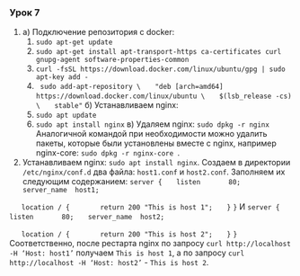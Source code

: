 ### Урок 7

1. a) Подключение репозитория с docker:
	1. `sudo apt-get update`
	2. `sudo apt-get install apt-transport-https ca-certificates curl gnupg-agent software-properties-common`
	3. `curl -fsSL https://download.docker.com/linux/ubuntu/gpg | sudo apt-key add -`
	4. ` sudo add-apt-repository \`
`   "deb [arch=amd64] https://download.docker.com/linux/ubuntu \`
`   $(lsb_release -cs) \`
`   stable"`
б) Устанавливаем nginx:
	1. `sudo apt update`
	2. `sudo apt install nginx`
в) Удаляем nginx:
	`sudo dpkg -r nginx`
Аналогичной командой при необходимости можно удалить пакеты, которые были установлены вместе с nginx, например nginx-core: `sudo dpkg -r nginx-core `.
2. Устанавливаем nginx:  `sudo apt install nginx`.
Создаем в директории `/etc/nginx/conf.d` два файла: `host1.conf` и `host2.conf`. Заполняем их следующим содержанием: 
`server {`
`	listen	     80;`
`	server_name  host1;`

`	location / {`
`		return 200 "This is host 1";`
`	}`
`}`
И
`server {`
`	listen	     80;`
`	server_name  host2;`

`	location / {`
`		return 200 "This is host 2";`
`	}`
`}`
Соответственно, после рестарта nginx по запросу `curl http://localhost -H ‘Host: host1’`  получаем  `This is host 1`, а по запросу `curl http://localhost -H ‘Host: host2’` - `This is host 2`.